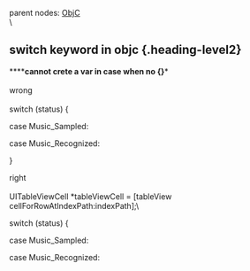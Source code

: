 parent nodes: [ObjC](ObjC.html)\
\

switch keyword in objc {.heading-level2}
----------------------

******cannot crete a var in case when no {}**\*\
 \
 wrong\
 \
 switch (status) {

case Music\_Sampled:

case Music\_Recognized:

}

right\
 \
 UITableViewCell \*tableViewCell = [tableView
cellForRowAtIndexPath:indexPath];\

switch (status) {

case Music\_Sampled:

case Music\_Recognized:


